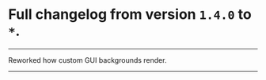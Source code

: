 # Full changelog from version `1.4.0` to `*`.

----------

Reworked how custom GUI backgrounds render.

----------


